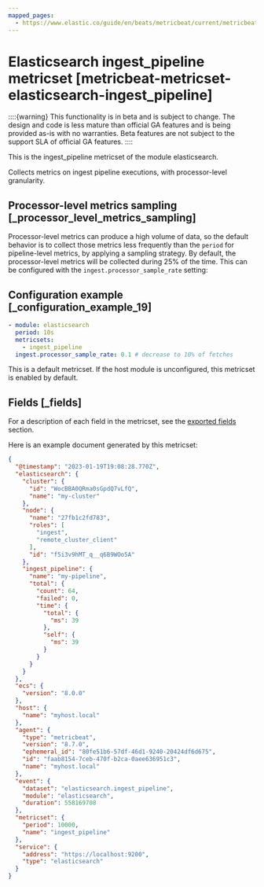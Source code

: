 ```yaml
---
mapped_pages:
  - https://www.elastic.co/guide/en/beats/metricbeat/current/metricbeat-metricset-elasticsearch-ingest_pipeline.html
---
```


# Elasticsearch ingest_pipeline metricset [metricbeat-metricset-elasticsearch-ingest_pipeline]

::::{warning}
This functionality is in beta and is subject to change. The design and code is less mature than official GA features and is being provided as-is with no warranties. Beta features are not subject to the support SLA of official GA features.
::::


This is the ingest_pipeline metricset of the module elasticsearch.

Collects metrics on ingest pipeline executions, with processor-level granularity.


## Processor-level metrics sampling [_processor_level_metrics_sampling]

Processor-level metrics can produce a high volume of data, so the default behavior is to collect those metrics less frequently than the `period` for pipeline-level metrics, by applying a sampling strategy. By default, the processor-level metrics will be collected during 25% of the time. This can be configured with the `ingest.processor_sample_rate` setting:


## Configuration example [_configuration_example_19]

```yaml
- module: elasticsearch
  period: 10s
  metricsets:
    - ingest_pipeline
  ingest.processor_sample_rate: 0.1 # decrease to 10% of fetches
```

This is a default metricset. If the host module is unconfigured, this metricset is enabled by default.

## Fields [_fields]

For a description of each field in the metricset, see the [exported fields](/reference/metricbeat/exported-fields-elasticsearch.md) section.

Here is an example document generated by this metricset:

```json
{
  "@timestamp": "2023-01-19T19:08:28.770Z",
  "elasticsearch": {
    "cluster": {
      "id": "WocBBA0QRma0sGpdQ7vLfQ",
      "name": "my-cluster"
    },
    "node": {
      "name": "27fb1c2fd783",
      "roles": [
        "ingest",
        "remote_cluster_client"
      ],
      "id": "f5i3v9hMT_q__q6B9WOo5A"
    },
    "ingest_pipeline": {
      "name": "my-pipeline",
      "total": {
        "count": 64,
        "failed": 0,
        "time": {
          "total": {
            "ms": 39
          },
          "self": {
            "ms": 39
          }
        }
      }
    }
  },
  "ecs": {
    "version": "8.0.0"
  },
  "host": {
    "name": "myhost.local"
  },
  "agent": {
    "type": "metricbeat",
    "version": "8.7.0",
    "ephemeral_id": "80fe51b6-57df-46d1-9240-20424df6d675",
    "id": "faab8154-7ceb-470f-b2ca-0aee636951c3",
    "name": "myhost.local"
  },
  "event": {
    "dataset": "elasticsearch.ingest_pipeline",
    "module": "elasticsearch",
    "duration": 558169708
  },
  "metricset": {
    "period": 10000,
    "name": "ingest_pipeline"
  },
  "service": {
    "address": "https://localhost:9200",
    "type": "elasticsearch"
  }
}
```
